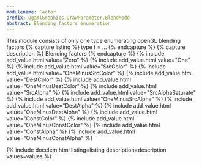 ```yaml
---
modulename: Factor 
prefix: OgamlGraphics.DrawParameter.BlendMode
abstract: Blending factors enumeration 
---
```



This module consists of only one type enumerating openGL blending factors 
{% capture listing %}
type t = ...
{% endcapture %}
{% capture description %}
Blending factors 
{% endcapture %}
{% include add_value.html value="Zero" %}
{% include add_value.html value="One" %}
{% include add_value.html value="SrcColor" %}
{% include add_value.html value="OneMinusSrcColor" %}
{% include add_value.html value="DestColor" %}
{% include add_value.html value="OneMinusDestColor" %}
{% include add_value.html value="SrcAlpha" %}
{% include add_value.html value="SrcAlphaSaturate" %}
{% include add_value.html value="OneMinusSrcAlpha" %}
{% include add_value.html value="DestAlpha" %}
{% include add_value.html value="OneMinusDestAlpha" %}
{% include add_value.html value="ConstColor" %}
{% include add_value.html value="OneMinusConstColor" %}
{% include add_value.html value="ConstAlpha" %}
{% include add_value.html value="OneMinusConstAlpha" %}

{% include docelem.html listing=listing description=description values=values %}

